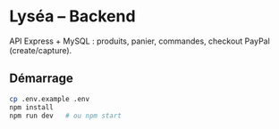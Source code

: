 # Lyséa – Backend

API Express + MySQL : produits, panier, commandes, checkout PayPal (create/capture).

## Démarrage
```bash
cp .env.example .env
npm install
npm run dev   # ou npm start
